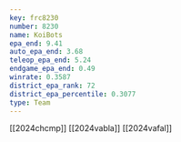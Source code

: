 ```yaml
---
key: frc8230
number: 8230
name: KoiBots
epa_end: 9.41
auto_epa_end: 3.68
teleop_epa_end: 5.24
endgame_epa_end: 0.49
winrate: 0.3587
district_epa_rank: 72
district_epa_percentile: 0.3077
type: Team
---
```

[[2024chcmp]]
[[2024vabla]]
[[2024vafal]]
